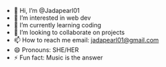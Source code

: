 - 👋 Hi, I’m @Jadapearl01
- 👀 I’m interested in web dev
- 🌱 I’m currently learning coding
- 💞️ I’m looking to collaborate on projects 
- 📫 How to reach me email: jadapearl01@gmail.com 
- 😄 Pronouns: SHE/HER
- ⚡ Fun fact: Music is the answer

<!---
Jadapearl01/Jadapearl01 is a ✨ special ✨ repository because its `README.md` (this file) appears on your GitHub profile.
You can click the Preview link to take a look at your changes.
--->

